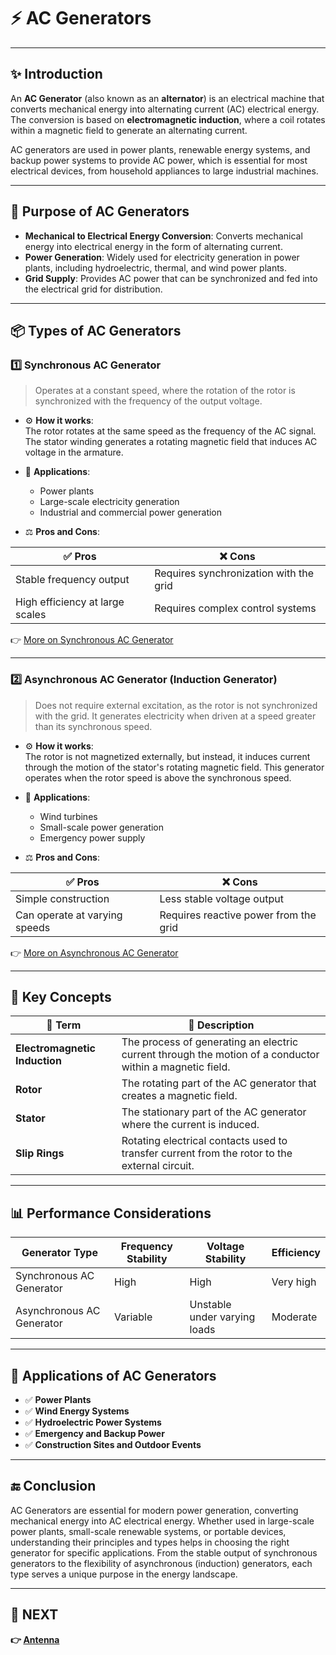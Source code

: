 # ⚡ AC Generators

---

## ✨ Introduction

An **AC Generator** (also known as an **alternator**) is an electrical machine that converts mechanical energy into alternating current (AC) electrical energy. The conversion is based on **electromagnetic induction**, where a coil rotates within a magnetic field to generate an alternating current.

AC generators are used in power plants, renewable energy systems, and backup power systems to provide AC power, which is essential for most electrical devices, from household appliances to large industrial machines.

---

## 🔹 Purpose of AC Generators

- **Mechanical to Electrical Energy Conversion**: Converts mechanical energy into electrical energy in the form of alternating current.
- **Power Generation**: Widely used for electricity generation in power plants, including hydroelectric, thermal, and wind power plants.
- **Grid Supply**: Provides AC power that can be synchronized and fed into the electrical grid for distribution.

---

## 📦 Types of AC Generators

### 1️⃣ **Synchronous AC Generator**

> Operates at a constant speed, where the rotation of the rotor is synchronized with the frequency of the output voltage.

- ⚙️ **How it works**:  
  The rotor rotates at the same speed as the frequency of the AC signal. The stator winding generates a rotating magnetic field that induces AC voltage in the armature.

- 📡 **Applications**:  
  - Power plants  
  - Large-scale electricity generation  
  - Industrial and commercial power generation

- ⚖️ **Pros and Cons**:

| ✅ Pros                           | ❌ Cons                          |
|----------------------------------|----------------------------------|
| Stable frequency output          | Requires synchronization with the grid |
| High efficiency at large scales  | Requires complex control systems |

👉 [More on Synchronous AC Generator](https://us.baritam.click/sweeps20/)

---

### 2️⃣ **Asynchronous AC Generator (Induction Generator)**

> Does not require external excitation, as the rotor is not synchronized with the grid. It generates electricity when driven at a speed greater than its synchronous speed.

- ⚙️ **How it works**:  
  The rotor is not magnetized externally, but instead, it induces current through the motion of the stator's rotating magnetic field. This generator operates when the rotor speed is above the synchronous speed.

- 📡 **Applications**:  
  - Wind turbines  
  - Small-scale power generation  
  - Emergency power supply

- ⚖️ **Pros and Cons**:

| ✅ Pros                           | ❌ Cons                          |
|----------------------------------|----------------------------------|
| Simple construction              | Less stable voltage output      |
| Can operate at varying speeds    | Requires reactive power from the grid |

👉 [More on Asynchronous AC Generator](https://www.electricaleasy.com/2014/12/induction-generator-working.html)

---


## 🧠 Key Concepts

| 🔑 Term                      | 📖 Description                                                                |
|------------------------------|-------------------------------------------------------------------------------|
| **Electromagnetic Induction** | The process of generating an electric current through the motion of a conductor within a magnetic field. |
| **Rotor**                    | The rotating part of the AC generator that creates a magnetic field.           |
| **Stator**                    | The stationary part of the AC generator where the current is induced.         |
| **Slip Rings**                | Rotating electrical contacts used to transfer current from the rotor to the external circuit. |

---

## 📊 Performance Considerations

| Generator Type              | Frequency Stability   | Voltage Stability      | Efficiency             |
|-----------------------------|-----------------------|------------------------|------------------------|
| Synchronous AC Generator    | High                  | High                   | Very high              |
| Asynchronous AC Generator   | Variable              | Unstable under varying loads | Moderate              |


---

## 📌 Applications of AC Generators

- ✅ **Power Plants**  
- ✅ **Wind Energy Systems**  
- ✅ **Hydroelectric Power Systems**  
- ✅ **Emergency and Backup Power**  
- ✅ **Construction Sites and Outdoor Events**

---

## 🔚 Conclusion

AC Generators are essential for modern power generation, converting mechanical energy into AC electrical energy. Whether used in large-scale power plants, small-scale renewable systems, or portable devices, understanding their principles and types helps in choosing the right generator for specific applications. From the stable output of synchronous generators to the flexibility of asynchronous (induction) generators, each type serves a unique purpose in the energy landscape.

---

## 🔹 NEXT  
**👉 [Antenna](../../RF_Communication/Signal_Interface/Antenna)**  
